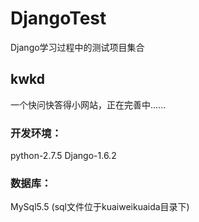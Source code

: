 DjangoTest
=========
Django学习过程中的测试项目集合<br/>

kwkd
--------
一个快问快答得小网站，正在完善中......<br/>

### 开发环境：<br/>
python-2.7.5 Django-1.6.2<br/>
### 数据库：<br/>
MySql5.5 (sql文件位于kuaiweikuaida目录下)<br/>


